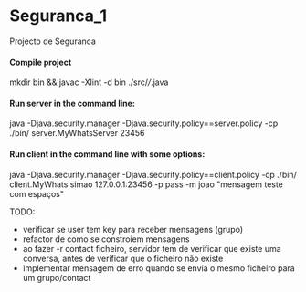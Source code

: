 # Seguranca_1
Projecto de Seguranca

#### Compile project
mkdir bin && javac -Xlint -d bin ./src/*/*.java

#### Run server in the command line:
java -Djava.security.manager -Djava.security.policy==server.policy -cp ./bin/ server.MyWhatsServer 23456

#### Run client in the command line with some options:
java -Djava.security.manager -Djava.security.policy==client.policy -cp ./bin/ client.MyWhats simao 127.0.0.1:23456 -p pass -m joao "mensagem teste com espaços"



TODO:
- verificar se user tem key para receber mensagens (grupo)
- refactor de como se constroiem mensagens
- ao fazer -r contact ficheiro, servidor tem de verificar que existe uma conversa, antes de verificar que o ficheiro não existe
- implementar mensagem de erro quando se envia o mesmo ficheiro para um grupo/contact
